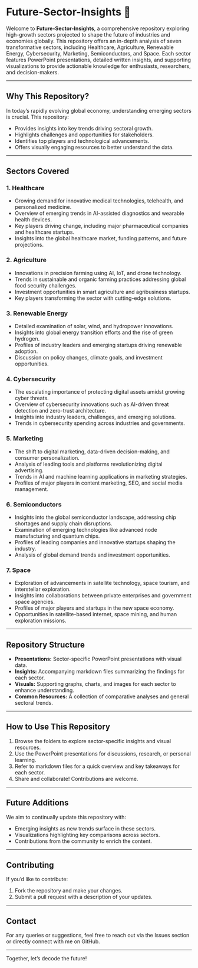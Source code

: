 # Future-Sector-Insights 🚀

Welcome to **Future-Sector-Insights**, a comprehensive repository exploring high-growth sectors projected to shape the future of industries and economies globally. This repository offers an in-depth analysis of seven transformative sectors, including Healthcare, Agriculture, Renewable Energy, Cybersecurity, Marketing, Semiconductors, and Space. Each sector features PowerPoint presentations, detailed written insights, and supporting visualizations to provide actionable knowledge for enthusiasts, researchers, and decision-makers.

---

## **Why This Repository?**
In today’s rapidly evolving global economy, understanding emerging sectors is crucial. This repository:
- Provides insights into key trends driving sectoral growth.
- Highlights challenges and opportunities for stakeholders.
- Identifies top players and technological advancements.
- Offers visually engaging resources to better understand the data.

---

## **Sectors Covered**
### 1. **Healthcare**
- Growing demand for innovative medical technologies, telehealth, and personalized medicine.
- Overview of emerging trends in AI-assisted diagnostics and wearable health devices.
- Key players driving change, including major pharmaceutical companies and healthcare startups.
- Insights into the global healthcare market, funding patterns, and future projections.

### 2. **Agriculture**
- Innovations in precision farming using AI, IoT, and drone technology.
- Trends in sustainable and organic farming practices addressing global food security challenges.
- Investment opportunities in smart agriculture and agribusiness startups.
- Key players transforming the sector with cutting-edge solutions.

### 3. **Renewable Energy**
- Detailed examination of solar, wind, and hydropower innovations.
- Insights into global energy transition efforts and the rise of green hydrogen.
- Profiles of industry leaders and emerging startups driving renewable adoption.
- Discussion on policy changes, climate goals, and investment opportunities.

### 4. **Cybersecurity**
- The escalating importance of protecting digital assets amidst growing cyber threats.
- Overview of cybersecurity innovations such as AI-driven threat detection and zero-trust architecture.
- Insights into industry leaders, challenges, and emerging solutions.
- Trends in cybersecurity spending across industries and governments.

### 5. **Marketing**
- The shift to digital marketing, data-driven decision-making, and consumer personalization.
- Analysis of leading tools and platforms revolutionizing digital advertising.
- Trends in AI and machine learning applications in marketing strategies.
- Profiles of major players in content marketing, SEO, and social media management.

### 6. **Semiconductors**
- Insights into the global semiconductor landscape, addressing chip shortages and supply chain disruptions.
- Examination of emerging technologies like advanced node manufacturing and quantum chips.
- Profiles of leading companies and innovative startups shaping the industry.
- Analysis of global demand trends and investment opportunities.

### 7. **Space**
- Exploration of advancements in satellite technology, space tourism, and interstellar exploration.
- Insights into collaborations between private enterprises and government space agencies.
- Profiles of major players and startups in the new space economy.
- Opportunities in satellite-based internet, space mining, and human exploration missions.

---

## **Repository Structure**
- **Presentations:** Sector-specific PowerPoint presentations with visual data.
- **Insights:** Accompanying markdown files summarizing the findings for each sector.
- **Visuals:** Supporting graphs, charts, and images for each sector to enhance understanding.
- **Common Resources:** A collection of comparative analyses and general sectoral trends.

---

## **How to Use This Repository**
1. Browse the folders to explore sector-specific insights and visual resources.
2. Use the PowerPoint presentations for discussions, research, or personal learning.
3. Refer to markdown files for a quick overview and key takeaways for each sector.
4. Share and collaborate! Contributions are welcome.

---

## **Future Additions**
We aim to continually update this repository with:
- Emerging insights as new trends surface in these sectors.
- Visualizations highlighting key comparisons across sectors.
- Contributions from the community to enrich the content.

---

## **Contributing**
If you’d like to contribute:
1. Fork the repository and make your changes.
2. Submit a pull request with a description of your updates.

---

## **Contact**
For any queries or suggestions, feel free to reach out via the Issues section or directly connect with me on GitHub.

---

Together, let’s decode the future!
